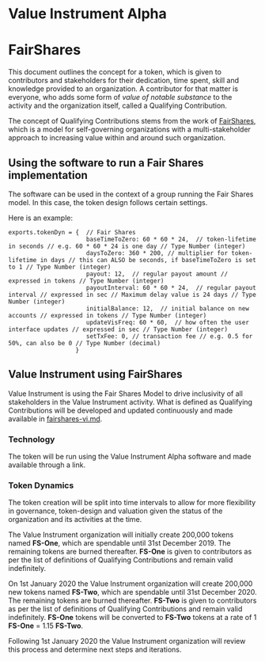 # Value Instrument Alpha

# FairShares

This document outlines the concept for a token, which is given to contributors and stakeholders for their dedication, time spent, skill and knowledge provided to an organization. A contributor for that matter is everyone, who adds some form of _value of notable substance_ to the activity and the organization itself, called a Qualifying Contribution.

The concept of Qualifying Contributions stems from the work of [FairShares](http://www.fairshares.coop), which is a model for self-governing organizations with a multi-stakeholder approach to increasing value within and around such organization.


## Using the software to run a Fair Shares implementation

The software can be used in the context of a group running the Fair Shares model. In this case, the token design follows certain settings.

Here is an example:

```
exports.tokenDyn = {  // Fair Shares
                      baseTimeToZero: 60 * 60 * 24,  // token-lifetime in seconds // e.g. 60 * 60 * 24 is one day // Type Number (integer)
                      daysToZero: 360 * 200, // multiplier for token-lifetime in days // this can ALSO be seconds, if baseTimeToZero is set to 1 // Type Number (integer)
                      payout: 12,  // regular payout amount // expressed in tokens // Type Number (integer)
                      payoutInterval: 60 * 60 * 24,  // regular payout interval // expressed in sec // Maximum delay value is 24 days // Type Number (integer)
                      initialBalance: 12,  // initial balance on new accounts // expressed in tokens // Type Number (integer)
                      updateVisFreq: 60 * 60,  // how often the user interface updates // expressed in sec // Type Number (integer)
                      setTxFee: 0, // transaction fee // e.g. 0.5 for 50%, can also be 0 // Type Number (decimal)
                   }
```

## Value Instrument using FairShares

Value Instrument is using the Fair Shares Model to drive inclusivity of all stakeholders in the Value Instrument activity. What is defined as Qualifying Contributions will be developed and updated continuously and made available in [fairshares-vi.md](fairshares-vi.md).


### Technology

The token will be run using the Value Instrument Alpha software and made available through a link.

### Token Dynamics

The token creation will be split into time intervals to allow for more flexibility in governance, token-design and valuation given the status of the organization and its activities at the time.

The Value Instrument organization will initially create 200,000 tokens named __FS-One__, which are spendable until 31st December 2019. The remaining tokens are burned thereafter. __FS-One__ is given to contributors as per the list of definitions of Qualifying Contributions and remain valid indefinitely.

On 1st January 2020 the Value Instrument organization will create 200,000 new tokens named __FS-Two__, which are spendable until 31st December 2020. The remaining tokens are burned thereafter. __FS-Two__ is given to contributors as per the list of definitions of Qualifying Contributions and remain valid indefinitely. __FS-One__ tokens will be converted to __FS-Two__ tokens at a rate of 1 __FS-One__ = 1.15 __FS-Two__.

Following 1st January 2020 the Value Instrument organization will review this process and determine next steps and iterations.

